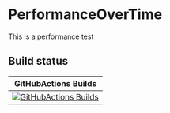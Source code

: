 # PerformanceOverTime

This is a performance test

## Build status

| GitHubActions Builds |
|:--------------------:|
| [![GitHubActions Builds](https://github.com/devedse/DeveBlockStacker/workflows/GitHubActionsBuilds/badge.svg)](https://github.com/devedse/DeveBlockStacker/actions/workflows/githubactionsbuilds.yml) |